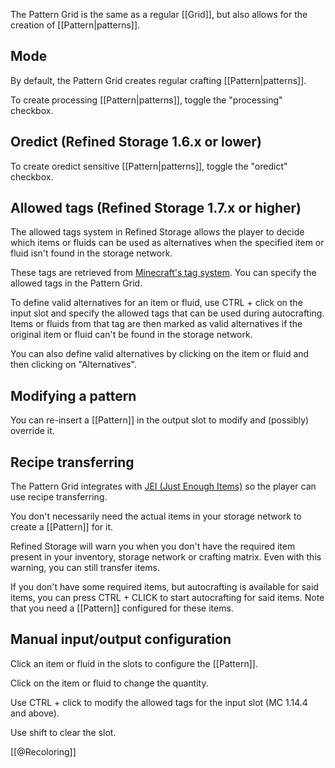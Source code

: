 The Pattern Grid is the same as a regular [[Grid]], but also allows for the creation of [[Pattern|patterns]].

## Mode
By default, the Pattern Grid creates regular crafting [[Pattern|patterns]].

To create processing [[Pattern|patterns]], toggle the "processing" checkbox.

## Oredict (Refined Storage 1.6.x or lower)
To create oredict sensitive [[Pattern|patterns]], toggle the "oredict" checkbox.

## Allowed tags (Refined Storage 1.7.x or higher)
The allowed tags system in Refined Storage allows the player to decide which items or fluids can be used as alternatives when the specified item or fluid isn't found in the storage network.

These tags are retrieved from [Minecraft's tag system](https://minecraft.gamepedia.com/Tag). You can specify the allowed tags in the Pattern Grid.

To define valid alternatives for an item or fluid, use CTRL + click on the input slot and specify the allowed tags that can be used during autocrafting. Items or fluids from that tag are then marked as valid alternatives if the original item or fluid can't be found in the storage network.

You can also define valid alternatives by clicking on the item or fluid and then clicking on "Alternatives".

## Modifying a pattern
You can re-insert a [[Pattern]] in the output slot to modify and (possibly) override it.

## Recipe transferring
The Pattern Grid integrates with [JEI (Just Enough Items)](https://minecraft.curseforge.com/projects/jei) so the player can use recipe transferring.

You don't necessarily need the actual items in your storage network to create a [[Pattern]] for it.

Refined Storage will warn you when you don't have the required item present in your inventory, storage network or crafting matrix. Even with this warning, you can still transfer items.

If you don't have some required items, but autocrafting is available for said items, you can press CTRL + CLICK to start autocrafting for said items. Note that you need a [[Pattern]] configured for these items.

## Manual input/output configuration
Click an item or fluid in the slots to configure the [[Pattern]].

Click on the item or fluid to change the quantity.

Use CTRL + click to modify the allowed tags for the input slot (MC 1.14.4 and above).

Use shift to clear the slot.

[[@Recoloring]]